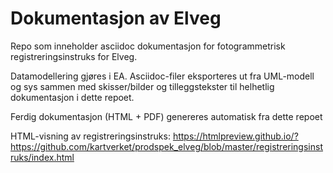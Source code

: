 # Dokumentasjon av Elveg #

Repo som inneholder asciidoc dokumentasjon for fotogrammetrisk registreringsinstruks for Elveg.

Datamodellering gjøres i EA. Asciidoc-filer eksporteres ut fra UML-modell og sys sammen med skisser/bilder og tilleggstekster til helhetlig dokumentasjon i dette repoet.

Ferdig dokumentasjon (HTML + PDF) genereres automatisk fra dette repoet

HTML-visning av registreringsinstruks: https://htmlpreview.github.io/?https://github.com/kartverket/prodspek_elveg/blob/master/registreringsinstruks/index.html